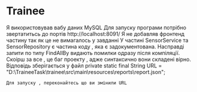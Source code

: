 # Trainee
Я використовував вабу даних MySQL
Для запуску програми потрібно звертатитьсь до портів http://localhost:8091/
Я не добавляв фронтенд частину так як це не вимагалось у завданні
У частині SensorService та SensorRepository є частина коду , яка є задокументована. Насправді запити по типу FindAllBy видають помилки одразу після компіляції. Скоірш за все , це
баг проекту , адже синтаксично вони складені вірно.
Відповідь зберігається у файл 
    private static final String URL = "D:\\TraineeTask\\trainee\\src\\main\\resources\\reports\\report.json";
    
    Для запуску , переконайтесь що ви змінили URL
